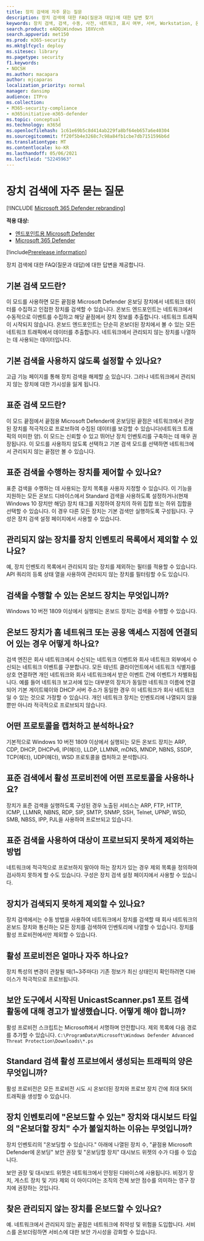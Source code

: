 ```yaml
---
title: 장치 검색에 자주 묻는 질문
description: 장치 검색에 대한 FAQ(질문과 대답)에 대한 답변 찾기
keywords: 장치 검색, 검색, 수동, 사전, 네트워크, 표시 여부, 서버, Workstation, 온보드, 관리되지 않는 장치
search.product: eADQiWindows 10XVcnh
search.appverid: met150
ms.prod: m365-security
ms.mktglfcycl: deploy
ms.sitesec: library
ms.pagetype: security
f1.keywords:
- NOCSH
ms.author: macapara
author: mjcaparas
localization_priority: normal
manager: dansimp
audience: ITPro
ms.collection:
- M365-security-compliance
- m365initiative-m365-defender
ms.topic: conceptual
ms.technology: m365d
ms.openlocfilehash: 1c61e69b5c8d414ab229fa8bf64eb657a6e40304
ms.sourcegitcommit: ff20f5b4e3268c7c98a84fb1cbe7db7151596b6d
ms.translationtype: MT
ms.contentlocale: ko-KR
ms.lasthandoff: 05/06/2021
ms.locfileid: "52245963"
---
```

# <a name="device-discovery-frequently-asked-questions"></a>장치 검색에 자주 묻는 질문

[!INCLUDE [Microsoft 365 Defender rebranding](../../includes/microsoft-defender.md)]

**적용 대상:**
- [엔드포인트용 Microsoft Defender](https://go.microsoft.com/fwlink/p/?linkid=2146631)
- [Microsoft 365 Defender](https://go.microsoft.com/fwlink/?linkid=2118804)

[!include[Prerelease information](../../includes/prerelease.md)]

장치 검색에 대한 FAQ(질문과 대답)에 대한 답변을 제공합니다.

## <a name="what-is-basic-discovery-mode"></a>기본 검색 모드란?
이 모드를 사용하면 모든 끝점용 Microsoft Defender 온보딩 장치에서 네트워크 데이터를 수집하고 인접한 장치를 검색할 수 있습니다. 온보드 엔드포인트는 네트워크에서 수동적으로 이벤트를 수집하고 해당 끝점에서 장치 정보를 추출합니다. 네트워크 트래픽이 시작되지 않습니다. 온보드 엔드포인트는 단순히 온보더된 장치에서 볼 수 있는 모든 네트워크 트래픽에서 데이터를 추출합니다. 네트워크에서 관리되지 않는 장치를 나열하는 데 사용되는 데이터입니다.

## <a name="can-i-disable-basic-discovery"></a>기본 검색을 사용하지 않도록 설정할 수 있나요?
고급 기능 페이지를 통해 장치 검색을 해제할 [수](advanced-features.md) 있습니다. 그러나 네트워크에서 관리되지 않는 장치에 대한 가시성을 잃게 됩니다. 

## <a name="what-is-standard-discovery-mode"></a>표준 검색 모드란?
 이 모드 끝점에서 끝점용 Microsoft Defender에 온보딩된 끝점은 네트워크에서 관찰된 장치를 적극적으로 프로브하여 수집된 데이터를 보강할 수 있습니다(네트워크 트래픽의 미미한 양). 이 모드는 신뢰할 수 있고 뛰어난 장치 인벤토리를 구축하는 데 매우 권장됩니다. 이 모드를 사용하지 않도록 선택하고 기본 검색 모드를 선택하면 네트워크에서 관리되지 않는 끝점만 볼 수 있습니다.

## <a name="can-i-control-which-devices-perform-standard-discovery"></a>표준 검색을 수행하는 장치를 제어할 수 있나요?
 표준 검색을 수행하는 데 사용되는 장치 목록을 사용자 지정할 수 있습니다. 이 기능을 지원하는 모든 온보드 디바이스에서 Standard 검색을 사용하도록 설정하거나(현재 Windows 10 장치만 해당) 장치 태그를 지정하여 장치의 하위 집합 또는 하위 집합을 선택할 수 있습니다. 이 경우 다른 모든 장치는 기본 검색만 실행하도록 구성됩니다. 구성은 장치 검색 설정 페이지에서 사용할 수 있습니다.

## <a name="can-i-exclude-unmanaged-devices-from-the-device-inventory-list"></a>관리되지 않는 장치를 장치 인벤토리 목록에서 제외할 수 있나요?
예, 장치 인벤토리 목록에서 관리되지 않는 장치를 제외하는 필터를 적용할 수 있습니다. API 쿼리의 등록 상태 열을 사용하여 관리되지 않는 장치를 필터링할 수도 있습니다. 


## <a name="which-onboarded-devices-can-perform-discovery"></a>검색을 수행할 수 있는 온보드 장치는 무엇입니까?
 Windows 10 버전 1809 이상에서 실행되는 온보드 장치는 검색을 수행할 수 있습니다.

## <a name="what-happens-if-my-onboarded-devices-is-connected-to-my-home-network-or-to-public-access-point"></a>온보드 장치가 홈 네트워크 또는 공용 액세스 지점에 연결되어 있는 경우 어떻게 하나요?
 검색 엔진은 회사 네트워크에서 수신되는 네트워크 이벤트와 회사 네트워크 외부에서 수신되는 네트워크 이벤트를 구분합니다. 모든 테넌트 클라이언트에서 네트워크 식별자를 상호 연결하면 개인 네트워크와 회사 네트워크에서 받은 이벤트 간에 이벤트가 차별화됩니다. 예를 들어 네트워크 보고서에 있는 대부분의 장치가 동일한 네트워크 이름에 연결되어 기본 게이트웨이와 DHCP 서버 주소가 동일한 경우 이 네트워크가 회사 네트워크일 수 있는 것으로 가정할 수 있습니다. 개인 네트워크 장치는 인벤토리에 나열되지 않을 뿐만 아니라 적극적으로 프로브되지 않습니다.

## <a name="what-protocols-are-you-capturing-and-analyzing"></a>어떤 프로토콜을 캡처하고 분석하나요?
 기본적으로 Windows 10 버전 1809 이상에서 실행되는 모든 온보드 장치는 ARP, CDP, DHCP, DHCPv6, IP(헤더), LLDP, LLMNR, mDNS, MNDP, NBNS, SSDP, TCP(헤더), UDP(헤더), WSD 프로토콜을 캡처하고 분석합니다.

## <a name="which-protocols-do-you-use-for-active-probing-in-standard-discovery"></a>표준 검색에서 활성 프로비전에 어떤 프로토콜을 사용하나요?
 장치가 표준 검색을 실행하도록 구성된 경우 노출된 서비스는 ARP, FTP, HTTP, ICMP, LLMNR, NBNS, RDP, SIP, SMTP, SNMP, SSH, Telnet, UPNP, WSD, SMB, NBSS, IPP, PJL을 사용하여 프로브되고 있습니다.

## <a name="how-can-i-exclude-targets-from-being-probed-with-standard-discovery"></a>표준 검색을 사용하여 대상이 프로브되지 못하게 제외하는 방법
 네트워크에 적극적으로 프로브하지 말아야 하는 장치가 있는 경우 제외 목록을 정의하여 검사하지 못하게 할 수도 있습니다. 구성은 장치 검색 설정 페이지에서 사용할 수 있습니다.

## <a name="can-i-exclude-devices-from-being-discovered"></a>장치가 검색되지 못하게 제외할 수 있나요?
 장치 검색에서는 수동 방법을 사용하여 네트워크에서 장치를 검색할 때 회사 네트워크의 온보드 장치와 통신하는 모든 장치를 검색하여 인벤토리에 나열할 수 있습니다. 장치를 활성 프로비전에서만 제외할 수 있습니다.

## <a name="how-frequent-is-the-active-probing"></a>활성 프로비전은 얼마나 자주 하나요?
 장치 특성의 변경이 관찰될 때(1~3주마다) 기존 정보가 최신 상태인지 확인하려면 디바이스가 적극적으로 프로브됩니다.

## <a name="my-security-tool-raised-alert-on-unicastscannerps1-or-port-scanning-activity-initiated-by-it-what-should-i-do"></a>보안 도구에서 시작된 UnicastScanner.ps1 포트 검색 활동에 대해 경고가 발생했습니다. 어떻게 해야 합니까?
 활성 프로비전 스크립트는 Microsoft에서 서명하며 안전합니다. 제외 목록에 다음 경로를 추가할 수 있습니다. `C:\ProgramData\Microsoft\Windows Defender Advanced Threat Protection\Downloads\*.ps`


## <a name="what-is-the-amount-of-traffic-being-generated-by-the-standard-discovery-active-probe"></a>Standard 검색 활성 프로브에서 생성되는 트래픽의 양은 무엇입니까?
 활성 프로비전은 모든 프로비전 시도 시 온보더된 장치와 프로브 장치 간에 최대 5K의 트래픽을 생성할 수 있습니다.

## <a name="why-is-there-a-discrepancy-between-can-be-onboarded-devices-in-the-device-inventory-and-the-number-of-devices-to-onboard-in-the-dashboard-tile"></a>장치 인벤토리에 "온보드할 수 있는" 장치와 대시보드 타일의 "온보더할 장치" 수가 불일치하는 이유는 무엇입니까?
장치 인벤토리의 "온보딩할 수 있습니다." 아래에 나열된 장치 수, "끝점용 Microsoft Defender에 온보딩" 보안 권장 및 "온보딩할 장치" 대시보드 위젯의 수가 다를 수 있습니다.

 보안 권장 및 대시보드 위젯은 네트워크에서 안정된 디바이스에 사용됩니다. 비정기 장치, 게스트 장치 및 기타 제외 이 아이디어는 조직의 전체 보안 점수를 의미하는 영구 장치에 권장하는 것입니다.

## <a name="can-i-onboard-unmanaged-devices-that-were-found"></a>찾은 관리되지 않는 장치를 온보드할 수 있나요?
 예. 네트워크에서 관리되지 않는 끝점은 네트워크에 취약성 및 위험을 도입합니다. 서비스를 온보더링하면 서비스에 대한 보안 가시성을 강화할 수 있습니다. 


